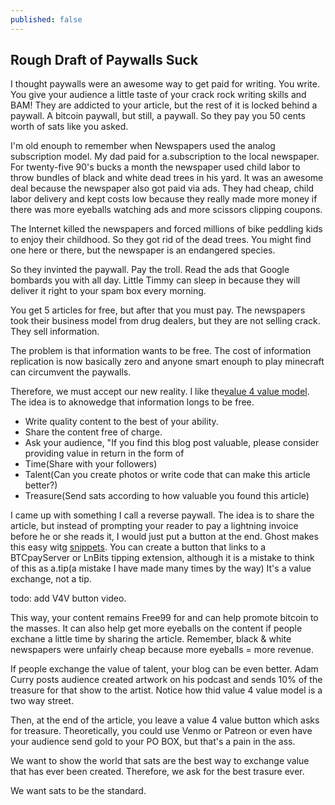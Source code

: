 ```yaml
---
published: false
---
```


## Rough Draft of Paywalls Suck



I thought paywalls were an awesome way to get paid for writing. You write. You give your audience a little taste of your crack rock writing skills and BAM! They are addicted to your article, but the rest of it is locked behind a paywall. A bitcoin paywall, but still, a paywall. So they pay you 50 cents worth of sats like you asked.

I'm old enouph to remember when Newspapers used the analog subscription model. My dad paid for a.subscription to the local newspaper. For twenty-five 90's bucks a month the newspaper used child labor to throw bundles of black and white dead trees in his yard. It was an awesome deal because the newspaper also got paid via ads. They had cheap, child labor delivery and kept costs low because they really made more money if there was more eyeballs watching ads and more scissors clipping coupons.  

The Internet killed the newspapers and forced millions of bike peddling kids to enjoy their childhood. So they got rid of the dead trees. You might find one here or there, but the newspaper is an endangered species.

So they invinted the paywall. Pay the troll. Read the ads that Google bombards you with all day.  Little Timmy can sleep in because they will deliver it right to your spam box every morning. 

You get 5 articles for free, but after that you must pay. The newspapers took their business model from drug dealers, but they are not selling crack. They sell information.

The problem is that information wants to be free. The cost of information replication is now basically zero and anyone smart enouph to play minecraft can circumvent the paywalls.

Therefore, we must accept our new reality. I like the[value 4 value model](https://fountain.fm/episode/11615473908). The idea is to aknowedge that information longs to be free.

* Write quality content to the best of your ability.
* Share the content free of charge.
* Ask your audience, "If you find this blog post  valuable, please consider providing value in return in the form of 
* Time(Share with your followers)
* Talent(Can you create photos or write code that can make this article better?)
* Treasure(Send sats according to how valuable you found this article)

I came up with something I call a reverse paywall. The idea is to share the article, but instead of prompting your reader to pay a lightning invoice before he or she reads it, I would just put a button at the end. Ghost makes this easy witg [snippets](https://ghost.org/tutorials/code-snippets-in-ghost/). You can create a button that links to a BTCpayServer or LnBits tipping extension, although it is a mistake to think of this as a.tip(a mistake I have made many times by the way)  It's a value exchange, not a tip.

todo: add V4V button video.

This way, your content remains Free99 for and can help promote bitcoin to the masses. It can also help get more eyeballs on the content if people exchane a little time by sharing the article. Remember, black & white newspapers were unfairly cheap because more eyeballs = more revenue.

If people exchange the value of talent, your blog can be  even better. Adam Curry posts audience created artwork on his podcast and sends 10% of the treasure  for that show to the artist. Notice how thid value 4 value model is a two way street.

Then, at the end of the article, you leave a value 4 value button which asks for treasure. Theoretically, you could use Venmo or Patreon or even have your audience send gold to your PO BOX, but that's a pain in the ass.

We want to show the world that sats are the best way to exchange value that has ever been created. Therefore, we ask for the best trasure ever. 

We want sats to be the standard.
